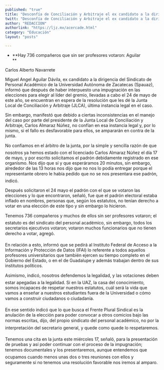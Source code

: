 ```yaml
---
published: "true"
title: "Desconfía de Conciliación y Arbitraje el ex candidato a la dirigencia del Spauaz"
twitt: "Desconfía de Conciliación y Arbitraje el ex candidato a la dirigencia del Spauaz"
author: "REDACCION"
authorlink: "https://ljz.mx/acercade.html"
category: "Educación"
layout: "posts"

---
```


*   **Hay 736 compañeros que sin ser profesores votaron: Aguilar  
    **


  Carlos Alberto Navarrete



  Miguel Angel Aguilar Dávila, ex candidato a la dirigencia del Sindicato de Personal Académico de la Universidad Autónoma de Zacatecas (Spauaz), informó que después de haber interpuesto una impugnación en las elecciones para elegir al líder del gremio, llevadas a cabo el 24 de mayo de este año, se encuentran en espera de la resolución que les dé la Junta Local de Conciliación y Arbitraje (JLCA), última instancia legal en el caso.



  Sin embargo, manifestó que debido a ciertas inconsistencias en el manejo del caso por parte del presidente de la Junta Local de Conciliación y Arbitraje, Carlos Almaraz Núñez, no confían en esa instancia legal y, por lo mismo, si el fallo es desfavorable para ellos, se ampararán en contra de la junta.



  No confiamos en el árbitro de la junta, por la simple y sencilla razón de que nosotros ya hemos estado con el licenciado Carlos Almaraz Núñez el día 17 de mayo, y por escrito solicitamos el padrón debidamente registrado en ese organismo. Nos dijo que sí y que esperáramos 20 minutos, sin embargo, alrededor de las 13 horas nos dijo que no nos lo podía entregar porque el representante obrero le había pedido que no se nos presentara ese padrón, indicó.



  Después solicitaron el 24 mayo el padrón con el que se votaron las elecciones y lo que encontraron, señaló, fue que el padrón electoral estaba inflado en nombres, personas que, según los estatutos, no tenían derecho a votar en una elección de este tipo y sin embargo lo hicieron.



  Tenemos 736 compañeros y muchos de ellos sin ser profesores votaron; el estatuto es del sindicato del personal académico, sin embargo, todos los secretarios ejecutivos votaron; votaron muchos funcionarios que no tienen derecho a votar, agregó.



  En relación a esto, informó que se pedirá al Instituto Federal de Acceso a la Información y Protección de Datos (IFAI) lo referente a todos aquellos profesores universitarios que también ejercen su tiempo completo en el Gobierno del Estado, o en el de Guadalupe y además trabajan dentro de sus institutos políticos.



  Asimismo, indicó, nosotros defendemos la legalidad, y las votaciones deben estar apegadas a la legalidad. Si en la UAZ, la casa del conocimiento, somos incapaces de respetar nuestros estatutos, cuál será la vida que vamos a enseñar a nuestros estudiantes fuera de la Universidad o cómo vamos a construir ciudadanos o ciudadanía.



  En ese sentido indicó que lo que busca el Frente Plural Sindical es la anulación de la elección para poder convocar a otros comicios bajo las normas escritas, dijo, del propio sindicato del personal académico, no por la interpretación del secretario general, y quede como quede lo respetaremos.



  Tenemos una cita en la junta este miércoles 17, señaló, para la presentación de pruebas y así poder continuar con el proceso de la impugnación; tenemos documentales y los presentaremos, aunque entendemos que ocupamos cuando menos unas dos o tres reuniones con ellos y seguramente si no tenemos una resolución favorable nos iremos al amparo.

